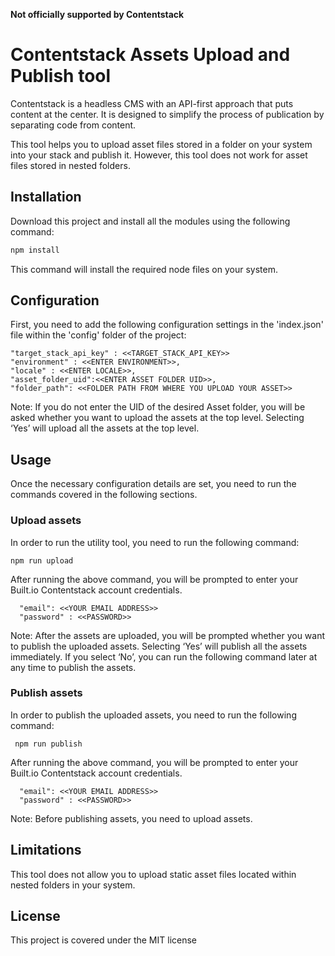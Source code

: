 **Not officially supported by Contentstack**


# Contentstack Assets Upload and Publish tool

Contentstack is a headless CMS with an API-first approach that puts content at the center. It is designed to simplify the process of publication by separating code from content.

This tool helps you to upload asset files stored in a folder on your system into your stack and publish it. However, this tool does not work for asset files stored in nested folders.

## Installation

Download this project and install all the modules using the following command:

```bash
npm install
```

This command will install the required node files on your system.

## Configuration

First, you need to add the following configuration settings in the 'index.json' file within the 'config' folder of the project:

```
"target_stack_api_key" : <<TARGET_STACK_API_KEY>>
"environment" : <<ENTER ENVIRONMENT>>,
"locale" : <<ENTER LOCALE>>,
"asset_folder_uid":<<ENTER ASSET FOLDER UID>>,
"folder_path": <<FOLDER PATH FROM WHERE YOU UPLOAD YOUR ASSET>>
 ```

Note: If you do not enter the UID of the desired Asset folder, you will be asked whether you want to upload the assets at the top level. Selecting ‘Yes’ will upload all the assets at the top level.
## Usage

Once the necessary configuration details are set, you need to run the commands covered in the following sections.

### Upload assets

In order to run the utility tool, you need to run the following command:

 ```
 npm run upload
 ```

After running the above command, you will be prompted to enter your Built.io Contentstack account credentials.

 ```
   "email": <<YOUR EMAIL ADDRESS>>
   "password" : <<PASSWORD>>
  ```


Note: After the assets are uploaded, you will be prompted whether you want to publish the uploaded assets. Selecting ‘Yes’ will publish all the assets immediately. If you select ‘No’, you can run the following command later at any time to publish the assets.

### Publish assets

In order to publish the uploaded assets, you need to run the following command:

```
 npm run publish
```

After running the above command, you will be prompted to enter your Built.io Contentstack account credentials.

 ```
   "email": <<YOUR EMAIL ADDRESS>>
   "password" : <<PASSWORD>>
  ```

Note: Before publishing assets, you need to upload assets.

## Limitations

This tool does not allow you to upload static asset files located within nested folders in your system.

## License

This project is covered under the MIT license

